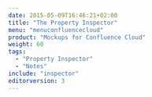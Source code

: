 ```yaml
---
date: 2015-05-09T16:46:21+02:00
title: "The Property Inspector"
menu: "menuconfluencecloud"
product: "Mockups for Confluence Cloud"
weight: 60
tags:
  - "Property Inspector"
  - "Notes"
include: "inspector"
editorversion: 3
---
```

